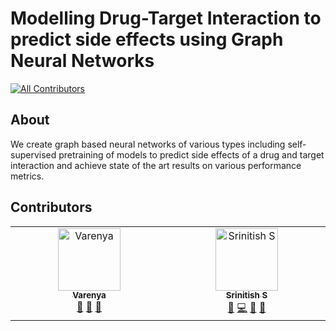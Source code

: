 # Modelling Drug-Target Interaction to predict side effects using Graph Neural Networks
<!-- ALL-CONTRIBUTORS-BADGE:START - Do not remove or modify this section -->
[![All Contributors](https://img.shields.io/badge/all_contributors-2-orange.svg?style=flat-square)](#contributors-)
<!-- ALL-CONTRIBUTORS-BADGE:END -->

## About
We create graph based neural networks of various types including self-supervised pretraining of models to predict side effects of a drug and target interaction and achieve state of the art results on various performance metrics.

## Contributors
<!-- ALL-CONTRIBUTORS-LIST:START - Do not remove or modify this section -->
<!-- prettier-ignore-start -->
<!-- markdownlint-disable -->
<table>
  <tbody>
    <tr>
      <td align="center" valign="top" width="14.28%"><a href="https://github.com/Varenya007"><img src="https://avatars.githubusercontent.com/u/90688425?v=4?s=100" width="100px;" alt="Varenya"/><br /><sub><b>Varenya</b></sub></a><br /><a href="#data-Varenya007" title="Data">🔣</a> <a href="#research-Varenya007" title="Research">🔬</a> <a href="#projectManagement-Varenya007" title="Project Management">📆</a></td>
      <td align="center" valign="top" width="14.28%"><a href="https://github.com/Deceptrax123"><img src="https://avatars.githubusercontent.com/u/87447180?v=4?s=100" width="100px;" alt="Srinitish S"/><br /><sub><b>Srinitish S</b></sub></a><br /><a href="#data-Deceptrax123" title="Data">🔣</a> <a href="https://github.com/Deceptrax123/Drug-Interaction-Using-GNNs/commits?author=Deceptrax123" title="Code">💻</a> <a href="#research-Deceptrax123" title="Research">🔬</a> <a href="#maintenance-Deceptrax123" title="Maintenance">🚧</a></td>
    </tr>
  </tbody>
</table>

<!-- markdownlint-restore -->
<!-- prettier-ignore-end -->

<!-- ALL-CONTRIBUTORS-LIST:END -->
<!-- markdownlint-disable -->

<!-- markdownlint-restore -->
<!-- prettier-ignore-end -->

<!-- ALL-CONTRIBUTORS-LIST:END -->